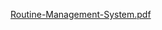 [Routine-Management-System.pdf](https://github.com/user-attachments/files/16101190/Routine-Management-System.pdf)
